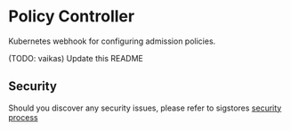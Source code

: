 # Policy Controller

Kubernetes webhook for configuring admission policies.

(TODO: vaikas) Update this README

## Security

Should you discover any security issues, please refer to sigstores [security
process](https://github.com/sigstore/community/blob/main/SECURITY.md)

